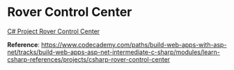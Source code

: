 # Rover Control Center

[C# Project Rover Control Center](https://www.youtube.com/watch?v=bzzBb4_w3qk)

**Reference**: https://www.codecademy.com/paths/build-web-apps-with-asp-net/tracks/build-web-apps-asp-net-intermediate-c-sharp/modules/learn-csharp-references/projects/csharp-rover-control-center
